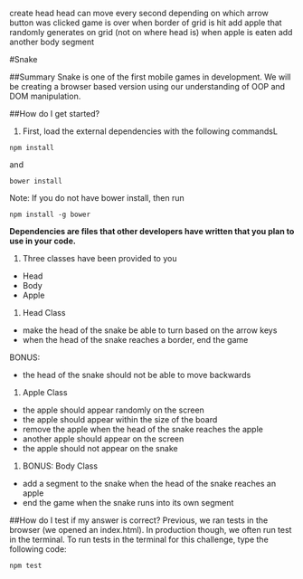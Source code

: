 create head
head can move every second depending on which arrow button was clicked
game is over when border of grid is hit
add apple that randomly generates on grid (not on where head is)
when apple is eaten add another body segment


#Snake

##Summary
Snake is one of the first mobile games in development. We will be creating a browser based version using our understanding of OOP and DOM manipulation.

##How do I get started?

1. First, load the external dependencies with the following commandsL
````
npm install
````
and
````
bower install
````
Note: If you do not have bower install, then run
````
npm install -g bower
````
**Dependencies are files that other developers have written that you plan to use in your code.**

1. Three classes have been provided to you

  - Head
  - Body
  - Apple

1. Head Class
  - make the head of the snake be able to turn based on the arrow keys
  - when the head of the snake reaches a border, end the game

  BONUS:
  - the head of the snake should not be able to move backwards

1. Apple Class
  - the apple should appear randomly on the screen
  - the apple should appear within the size of the board
  - remove the apple when the head of the snake reaches the apple
  - another apple should appear on the screen
  - the apple should not appear on the snake


1. BONUS: Body Class
  - add a segment to the snake when the head of the snake reaches an apple
  - end the game when the snake runs into its own segment

##How do I test if my answer is correct?
Previous, we ran tests in the browser (we opened an index.html). In production though, we often run test in the terminal. To run tests in the terminal for this challenge, type the following code:
````
npm test
````
